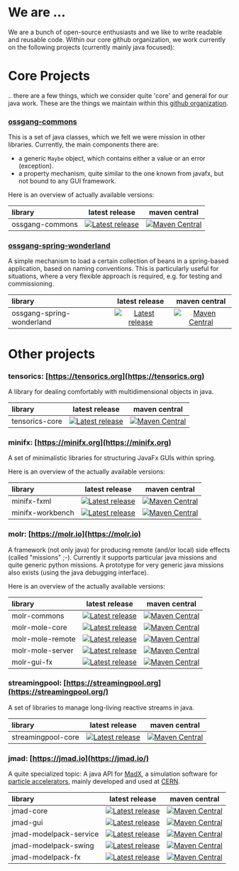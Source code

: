 # We are ...

We are a bunch of open-source enthusiasts and we like to write readable and reusable code. 
Within our core github organization, we work currently on the following projects (currently mainly java focused):

# Core Projects

.. there are a few things, which we consider quite 'core' and general for our java work. 
These are the things we maintain within this [github organization](https://github.com/ossgang).


### [ossgang-commons](ossgang-commons)
This is a set of java classes, which we felt we were mission in other libraries. Currently, the main components there are:
* a generic `Maybe` object, which contains either a value or an error (exception).
* a property mechanism, quite similar to the one known from javafx, but not bound to any GUI framework.

Here is an overview of actually available versions:

| library | latest release |  maven central |
|:---------|:-------:|:----------------:|
|ossgang-commons| [![Latest release](https://img.shields.io/github/release/ossgang/ossgang-commons.svg?maxAge=1000)](https://github.com/ossgang/ossgang-commons/releases)| [![Maven Central](https://img.shields.io/maven-central/v/org.ossgang/ossgang-commons)](https://search.maven.org/artifact/org.ossgang/ossgang-commons) |

### [ossgang-spring-wonderland](ossgang-spring-wonderland)
A simple mechanism to load a certain collection of beans in a spring-based application, 
based on naming conventions. This is particularly useful for situations, where a very flexible 
approach is required, e.g. for testing and commissioning. 

| library | latest release |  maven central |
|:---------|:-------:|:----------------:|
|ossgang-spring-wonderland| [![Latest release](https://img.shields.io/github/release/ossgang/ossgang-spring-wonderland.svg?maxAge=1000)](https://github.com/ossgang/ossgang-spring-wonderland/releases)| [![Maven Central](https://img.shields.io/maven-central/v/org.ossgang/ossgang-spring-wonderland)](https://search.maven.org/artifact/org.ossgang/ossgang-spring-wonderland) |

# Other projects

### tensorics: [https://tensorics.org](https://tensorics.org)
A library for dealing comfortably with multidimensional objects in java.

| library | latest release |  maven central |
|:---------|:-------:|:----------------:|
|tensorics-core| [![Latest release](https://img.shields.io/github/release/tensorics/tensorics-core.svg?maxAge=1000)](https://github.com/tensorics/tensorics-core/releases)| [![Maven Central](https://img.shields.io/maven-central/v/org.tensorics/tensorics-core)](https://search.maven.org/artifact/org.tensorics/tensorics-core) |

### minifx: [https://minifx.org](https://minifx.org)
A set of minimalistic libraries for structuring JavaFx GUIs within spring.

Here is an overview of the actually available versions:
 
| library | latest release |  maven central |
|:---------|:-------:|:----------------:|
|minifx-fxml| [![Latest release](https://img.shields.io/github/release/minifx/minifx-fxml.svg?maxAge=1000)](https://github.com/minifx/minifx-fxml/releases) |[![Maven Central](https://img.shields.io/maven-central/v/org.minifx/minifx-fxml)](https://search.maven.org/artifact/org.minifx/minifx-fxml)|
|minifx-workbench| [![Latest release](https://img.shields.io/github/release/minifx/minifx-workbench.svg?maxAge=1000)](https://github.com/minifx/minifx-workbench/releases) |[![Maven Central](https://img.shields.io/maven-central/v/org.minifx/minifx-workbench)](https://search.maven.org/artifact/org.minifx/minifx-workbench)|

### molr: [https://molr.io](https://molr.io)

A framework (not only java) for producing remote (and/or local) side effects (called "missions" ;-). 
Currently it supports particular java missions and quite generic python missions.
A prototype for very generic java missions also exists (using the java debugging interface).

Here is an overview of the actually available versions:

| library | latest release |maven central |
|:---------|:-------:|:----------------:|
|molr-commons|[![Latest release](https://img.shields.io/github/release/molr/molr.svg?maxAge=1000)](https://github.com/molr/molr/releases)|  [![Maven Central](https://img.shields.io/maven-central/v/io.molr/molr-commons)](https://search.maven.org/artifact/io.molr/molr-commons)|
|molr-mole-core | [![Latest release](https://img.shields.io/github/release/molr/molr.svg?maxAge=1000)](https://github.com/molr/molr/releases) | [![Maven Central](https://img.shields.io/maven-central/v/io.molr/molr-mole-core)](https://search.maven.org/artifact/io.molr/molr-mole-core)
|molr-mole-remote |  [![Latest release](https://img.shields.io/github/release/molr/molr.svg?maxAge=1000)](https://github.com/molr/molr/releases)|  [![Maven Central](https://img.shields.io/maven-central/v/io.molr/molr-mole-remote)](https://search.maven.org/artifact/io.molr/molr-mole-remote) |
|molr-mole-server | [![Latest release](https://img.shields.io/github/release/molr/molr.svg?maxAge=1000)](https://github.com/molr/molr/releases) | [![Maven Central](https://img.shields.io/maven-central/v/io.molr/molr-mole-server)](https://search.maven.org/artifact/io.molr/molr-mole-server)|
|molr-gui-fx| [![Latest release](https://img.shields.io/github/release/molr/molr-gui-fx.svg?maxAge=1000)](https://github.com/molr/molr-gui-fx/releases)| [![Maven Central](https://img.shields.io/maven-central/v/io.molr/molr-gui-fx)](https://search.maven.org/artifact/io.molr/molr-gui-fx) |


### streamingpool: [https://streamingpool.org](https://streamingpool.org/)
A set of libraries to manage long-living reactive streams in java.

| library | latest release |  maven central |
|:---------|:-------:|:----------------:|
|streamingpool-core| [![Latest release](https://img.shields.io/github/release/streamingpool/streamingpool-core.svg?maxAge=1000)](https://github.com/streamingpool/streamingpool-core/releases)| [![Maven Central](https://img.shields.io/maven-central/v/org.streamingpool/streamingpool-core)](https://search.maven.org/artifact/org.streamingpool/streamingpool-core) |

### jmad: [https://jmad.io](https://jmad.io/)
A quite specialized topic: A java API for [MadX](http://mad.web.cern.ch/mad/), a simulation software for [particle accelerators](https://en.wikipedia.org/wiki/Particle_accelerator), 
mainly developed and used at [CERN](https://home.cern/).

| library | latest release |  maven central |
|:---------|:-------:|:----------------:|
|jmad-core| [![Latest release](https://img.shields.io/github/release/jmad/jmad-core.svg?maxAge=1000)](https://github.com/jmad/jmad-core/releases)| [![Maven Central](https://img.shields.io/maven-central/v/io.jmad/jmad-core)](https://search.maven.org/artifact/io.jmad/jmad-core) |
|jmad-gui| [![Latest release](https://img.shields.io/github/release/jmad/jmad-gui.svg?maxAge=1000)](https://github.com/jmad/jmad-gui/releases)| [![Maven Central](https://img.shields.io/maven-central/v/io.jmad/jmad-gui)](https://search.maven.org/artifact/io.jmad/jmad-gui) |
|jmad-modelpack-service| [![Latest release](https://img.shields.io/github/release/jmad/jmad-modelpack-service.svg?maxAge=1000)](https://github.com/jmad/jmad-modelpack-service/releases)| [![Maven Central](https://img.shields.io/maven-central/v/io.jmad/jmad-modelpack-service)](https://search.maven.org/artifact/io.jmad/jmad-modelpack-service) |
|jmad-modelpack-swing| [![Latest release](https://img.shields.io/github/release/jmad/jmad-modelpack-swing.svg?maxAge=1000)](https://github.com/jmad/jmad-modelpack-swing/releases)| [![Maven Central](https://img.shields.io/maven-central/v/io.jmad/jmad-modelpack-swing)](https://search.maven.org/artifact/io.jmad/jmad-modelpack-swing) |
|jmad-modelpack-fx| [![Latest release](https://img.shields.io/github/release/jmad/jmad-modelpack-fx.svg?maxAge=1000)](https://github.com/jmad/jmad-modelpack-fx/releases)| [![Maven Central](https://img.shields.io/maven-central/v/io.jmad/jmad-modelpack-fx)](https://search.maven.org/artifact/io.jmad/jmad-modelpack-fx) |

